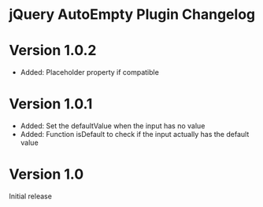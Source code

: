 # jQuery AutoEmpty Plugin Changelog

 Version 1.0.2
==============================================
- Added: Placeholder property if compatible

 Version 1.0.1
==============================================
 - Added: Set the defaultValue when the input has no value 
 - Added: Function isDefault to check if the input actually has the default value 
 
  Version 1.0
==============================================
Initial release
